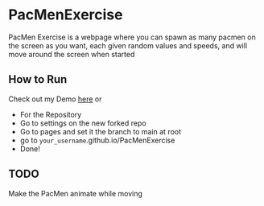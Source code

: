 # PacMenExercise
PacMen Exercise is a webpage where you can spawn as many pacmen on the screen as you want, each given random values and speeds, and will move around the screen when started
## How to Run

Check out my Demo [here](https://tekkyneko.github.io/PacMenExercise/) or
- For the Repository
- Go to settings on the new forked repo
- Go to pages and set it the branch to main at root
- go to `your_username`.github.io/PacMenExercise
- Done!


## TODO
Make the PacMen animate while moving
